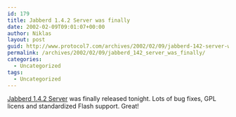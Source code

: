 ```yaml
---
id: 179
title: Jabberd 1.4.2 Server was finally
date: 2002-02-09T09:01:07+00:00
author: Niklas
layout: post
guid: http://www.protocol7.com/archives/2002/02/09/jabberd-142-server-was-finally/
permalink: /archives/2002/02/09/jabberd_142_server_was_finally/
categories:
  - Uncategorized
tags:
  - Uncategorized
---
```

<div class='microid-db2897ec8b7cbe97031e58e14f4ef1371c96c748'>
  <p>
    <a href="http://jabberd.jabberstudio.org/1.4/">Jabberd 1.4.2 Server</a> was finally released tonight. Lots of bug fixes, GPL licens and standardized Flash support. Great!
  </p>
</div>